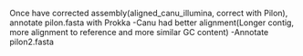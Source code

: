 Once have corrected assembly(aligned_canu_illumina, correct with Pilon), annotate pilon.fasta with Prokka
-Canu had better alignment(Longer contig, more alignment to reference and more similar GC content)
-Annotate pilon2.fasta

